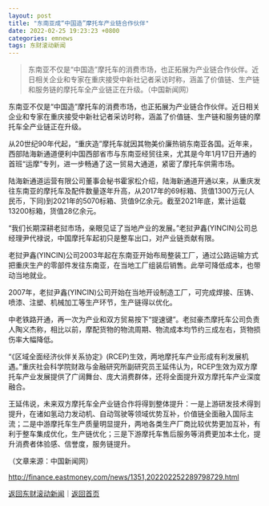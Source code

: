 ```yaml
---
layout: post
title: "东南亚成“中国造”摩托车产业链合作伙伴"
date: 2022-02-25 19:23:23 +0800
categories: emnews
tags: 东财滚动新闻
---
```

> 东南亚不仅是“中国造”摩托车的消费市场，也正拓展为产业链合作伙伴。近日相关企业和专家在重庆接受中新社记者采访时称，涵盖了价值链、生产链和服务链的摩托车全产业链正在升级。（中国新闻网）

<p>东南亚不仅是“中国造”摩托车的消费市场，也正拓展为产业链合作伙伴。近日相关企业和专家在重庆接受中新社记者采访时称，涵盖了价值链、生产链和服务链的摩托车全产业链正在升级。</p>
 <p>从20世纪90年代起，“重庆造”摩托车就因其物美价廉热销东南亚各国。近年来，西部陆海新通道便利中国西部省市与东南亚经贸往来，尤其是今年1月17日开通的首班“运摩”专列，进一步畅通了这一贸易大通道，紧密了摩托车供需市场。</p>
 <p>陆海新通道运营有限公司董事会秘书霍家松介绍，陆海新通道开通以来，从重庆发往东南亚的摩托车及配件数量逐年升高，从2017年的69标箱、货值1300万元(人民币，下同)到2021年的5070标箱、货值9亿余元。截至2021年底，累计运载13200标箱，货值28亿余元。</p>
 <p>“我们长期深耕老挝市场，亲眼见证了当地产业的发展。”老挝尹鑫(YINCIN)公司总经理尹代禄说，中国摩托车起初只是整车出口，对产业链贡献有限。</p>
 <p>老挝尹鑫(YINCIN)公司2003年起在东南亚开始布局整装工厂，通过公路运输方式把重庆生产的零部件发往东南亚，在当地工厂组装后销售。此举可降低成本，也带动当地就业。</p>
 <p>2007年，老挝尹鑫(YINCIN)公司开始在当地开设制造工厂，可完成焊接、压铸、喷漆、注塑、机械加工等生产环节，生产链得以优化。</p>
 <p>中老铁路开通，再一次为产业和双方贸易按下“提速键”。老挝豪杰摩托车公司负责人陶义杰称，相比以前，摩配货物的物流周期、物流成本均节约三成左右，货物损伤率大幅降低。</p>
 <p>“《区域全面经济伙伴关系协定》(RCEP)生效，两地摩托车产业形成有利发展机遇。”重庆社会科学院财政与金融研究所副研究员王延伟认为，RCEP生效为双方摩托车产业发展提供了广阔舞台、庞大消费群体，还将全面提升双方摩托车产业深度融合。</p>
 <p>王延伟说，未来双方摩托车全产业链合作将得到整体提升：一是上游研发技术得到提升，在诸如氢动力发动机、自动驾驶等领域优势互补，价值链全面融入国际主流；二是中游摩托车生产质量明显提升，两地各类生产厂商比较优势更加互补，有利于整车集成优化，生产链优化；三是下游摩托车售后服务等消费更加本土化，提升消费者体验感、信誉度，服务链提升。</p><p class="em_media">（文章来源：中国新闻网）</p>

<http://finance.eastmoney.com/news/1351,202202252289798729.html>

[返回东财滚动新闻](//finews.withounder.com/emnews/)｜[返回首页](//finews.withounder.com/)